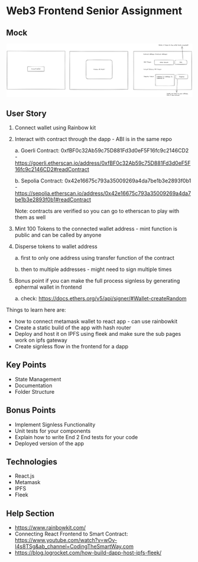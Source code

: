 # Web3 Frontend Senior Assignment

## Mock

![Initial Mock](https://github.com/vijaykrishnavanshi/assignment/blob/main/images/FESeniorAssignment.png)

## User Story

1. Connect wallet using Rainbow kit
2. Interact with contract through the dapp - ABI is in the same repo

    a. Goerli Contract: 0xfBF0c32Ab59c75D881Fd3d0eF5F16fc9c2146CD2 - https://goerli.etherscan.io/address/0xfBF0c32Ab59c75D881Fd3d0eF5F16fc9c2146CD2#readContract

    b. Sepolia Contract: 0x42e16675c793a35009269a4da7be1b3e2893f0b1 - https://sepolia.etherscan.io/address/0x42e16675c793a35009269a4da7be1b3e2893f0b1#readContract

    Note: contracts are verified so you can go to etherscan to play with them as well 

3. Mint 100 Tokens to the connected wallet address - mint function is public and can be called by anyone
4. Disperse tokens to wallet address

    a. first to only one address using transfer function of the contract

    b. then to multiple addresses - might need to sign multiple times

5. Bonus point if you can make the full process signless by generating ephermal wallet in frontend

    a. check: https://docs.ethers.org/v5/api/signer/#Wallet-createRandom

Things to learn here are: 

* how to connect metamask wallet to react app - can use rainbowkit
* Create a static build of the app with hash router
* Deploy and host it on IPFS using fleek and make sure the sub pages work on ipfs gateway
* Create signless flow in the frontend for a dapp

## Key Points

* State Management
* Documentation
* Folder Structure

## Bonus Points

* Implement Signless Functionality
* Unit tests for your components
* Explain how to write End 2 End tests for your code
* Deployed version of the app

## Technologies

* React.js
* Metamask
* IPFS
* Fleek

## Help Section

* https://www.rainbowkit.com/
* Connecting React Frontend to Smart Contract: https://www.youtube.com/watch?v=wOv-I4s8TSg&ab_channel=CodingTheSmartWay.com
* https://blog.logrocket.com/how-build-dapp-host-ipfs-fleek/
